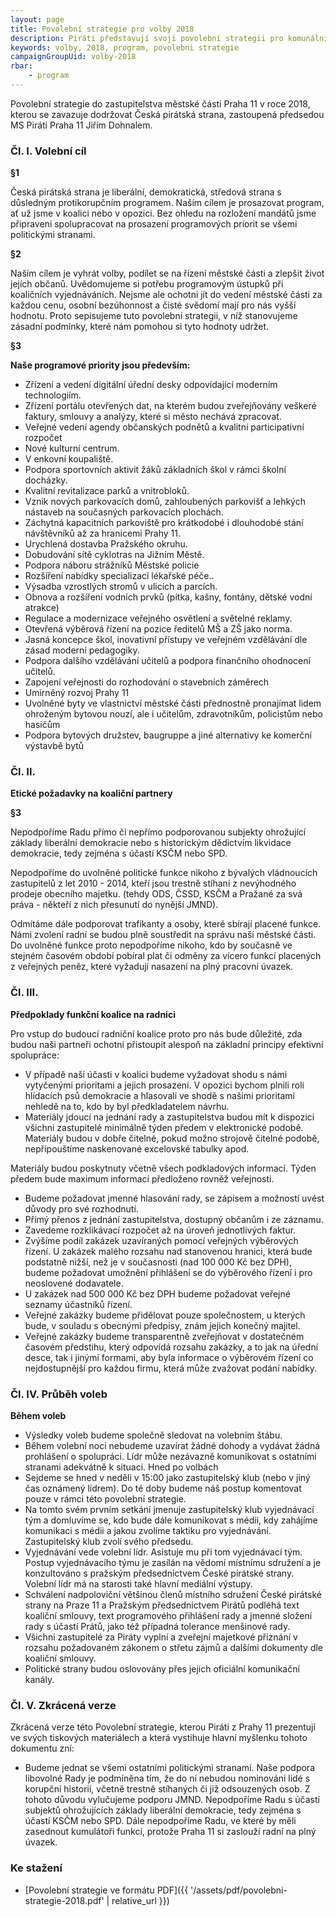 ```yaml
---
layout: page
title: Povolební strategie pro volby 2018
description: Piráti představují svoji povolební strategii pro komunální volby 2018 v Pardubicích. Dopředu se dozvíte, jak se zachováme po volbách a nemusíte volit zajíce v pytli.
keywords: volby, 2018, program, povolebni strategie
campaignGroupUid: volby-2018
rbar:
    - program
---
```



Povolební strategie do zastupitelstva městské části Praha 11 v roce 2018, kterou se zavazuje dodržovat  Česká pirátská strana,  zastoupená předsedou MS Piráti Praha 11 Jiřím Dohnalem.

### Čl. I. Volební cíl

**§1**

Česká pirátská strana je liberální, demokratická, středová strana s důsledným protikorupčním programem. Naším cílem je prosazovat program, ať už jsme v koalici nebo v opozici. Bez ohledu na rozložení mandátů jsme připraveni spolupracovat na prosazení programových priorit se všemi politickými stranami.

**§2**

Naším cílem je vyhrát volby, podílet se na řízení městské části a zlepšit život jejích občanů. Uvědomujeme si potřebu programovým ústupků při koaličních vyjednáváních. Nejsme ale ochotni jít do vedení městské části za každou cenu, osobní bezúhonnost a čisté svědomí mají pro nás vyšší hodnotu. Proto sepisujeme tuto povolební strategii, v níž stanovujeme zásadní podmínky, které nám pomohou si tyto hodnoty udržet.

**§3**

**Naše programové priority jsou především:**

- Zřízení a vedení digitální úřední desky odpovídající moderním technologiím.
- Zřízení portálu otevřených dat, na kterém budou zveřejňovány veškeré faktury, smlouvy a analýzy, které si město nechává zpracovat.
- Veřejné vedení agendy občanských podnětů a kvalitní participativní rozpočet
- Nové kulturní centrum.
- V enkovní koupaliště.
- Podpora sportovních aktivit žáků základních škol v rámci školní docházky.
- Kvalitní revitalizace parků a vnitrobloků.
- Vznik nových parkovacích domů, zahloubených parkovišť a lehkých nástaveb na současných parkovacích plochách.
- Záchytná kapacitních parkoviště pro krátkodobé i dlouhodobé stání návštěvníků až za hranicemi Prahy 11.
- Urychlená dostavba Pražského okruhu.
- Dobudování sítě cyklotras na Jižním Městě.
- Podpora náboru strážníků Městské policie
- Rozšíření nabídky specializací lékařské péče..
- Výsadba vzrostlých stromů v ulicích a parcích.
- Obnova a rozšíření vodních prvků (pítka, kašny, fontány, dětské vodní atrakce)
- Regulace a modernizace veřejného osvětlení a světelné reklamy.
- Otevřená výběrová řízení na pozice ředitelů MŠ a ZŠ jako norma.
- Jasná koncepce škol, inovativní přístupy ve veřejném vzdělávání dle zásad moderní pedagogiky.
- Podpora dalšího vzdělávání učitelů a podpora finančního ohodnocení učitelů.
- Zapojení veřejnosti do rozhodování o stavebních záměrech
- Umírněný rozvoj Prahy 11
- Uvolněné byty ve vlastnictví městské části přednostně pronajímat lidem ohroženým bytovou nouzí, ale i učitelům, zdravotníkům, policistům nebo hasičům
- Podpora bytových družstev, baugruppe a jiné alternativy ke komerční výstavbě bytů

### Čl. II.

**Etické požadavky na koaliční partnery**

**§3**

Nepodpoříme Radu  přímo či nepřímo podporovanou subjekty ohrožující základy liberální demokracie nebo s historickým dědictvím likvidace demokracie, tedy zejména s účastí KSČM nebo SPD.

Nepodpoříme do  uvolněné politické funkce nikoho z bývalých vládnoucích zastupitelů z let 2010 - 2014, kteří jsou trestně stíhaní z  nevýhodného prodeje obecního majetku. (tehdy ODS, ČSSD, KSČM a Pražané za svá práva - někteří z nich přesunutí do nynější JMND).

Odmítáme dále podporovat trafikanty a osoby, které sbírají placené funkce. Námi zvolení radní se budou plně soustředit na správu naší městské části. Do uvolněné funkce proto nepodpoříme nikoho, kdo by současně ve stejném časovém období pobíral plat či odměny za vícero funkcí placených z veřejných peněz, které vyžadují nasazení na plný pracovní úvazek.

### Čl. III.

**Předpoklady funkční koalice na radnici**

Pro vstup do budoucí radniční koalice proto pro nás bude důležité, zda budou naši partneři ochotni přistoupit alespoň na základní principy efektivní spolupráce:

- V případě naší účasti v koalici budeme vyžadovat shodu s námi vytyčenými prioritami a jejich prosazení. V opozici bychom plnili roli hlídacích psů demokracie a hlasovali ve shodě s našimi prioritami nehledě na to, kdo by byl předkladatelem návrhu.
- Materiály jdoucí na jednání rady a zastupitelstva budou mít k dispozici všichni zastupitelé minimálně týden předem v elektronické podobě. Materiály budou v dobře čitelné, pokud možno strojově čitelné podobě, nepřipouštíme naskenované excelovské tabulky apod.
 
Materiály budou poskytnuty včetně všech podkladových informací. Týden předem bude maximum informací předloženo rovněž veřejnosti.

- Budeme požadovat jmenné hlasování rady, se zápisem a možností uvést důvody pro své rozhodnutí.
- Přímý přenos z jednání zastupitelstva, dostupný občanům i ze záznamu.
- Zavedeme rozklikávací rozpočet až na úroveň jednotlivých faktur.
- Zvýšíme podíl zakázek uzavíraných pomocí veřejných výběrových řízení. U zakázek malého rozsahu nad stanovenou hranici, která bude podstatně nižší, než je v současnosti (nad 100 000 Kč bez DPH), budeme požadovat umožnění přihlášení se do výběrového řízení i pro neoslovené dodavatele.
- U zakázek nad 500 000 Kč bez DPH budeme požadovat veřejné seznamy účastníků řízení.
- Veřejné zakázky budeme přidělovat pouze společnostem, u kterých bude, v souladu s obecnými předpisy, znám jejich konečný majitel.
- Veřejné zakázky budeme transparentně zveřejňovat v dostatečném časovém předstihu, který odpovídá rozsahu zakázky, a to jak na úřední desce, tak i jinými formami, aby byla informace o výběrovém řízení co nejdostupnější pro každou firmu, která může zvažovat podání nabídky.

### Čl. IV. Průběh voleb

**Během voleb**

- Výsledky voleb budeme společně sledovat na volebním štábu.
- Během volební noci nebudeme uzavírat žádné dohody a vydávat žádná prohlášení o spolupráci. Lídr může nezávazně komunikovat s ostatními stranami adekvátně k situaci. Hned po volbách
- Sejdeme se hned v neděli v 15:00 jako zastupitelský klub (nebo v jiný čas oznámený lídrem). Do té doby budeme náš postup komentovat pouze v rámci této povolební strategie.
- Na tomto svém prvním setkání jmenuje zastupitelský klub vyjednávací tým a domluvíme se, kdo bude dále komunikovat s médii, kdy zahájíme komunikaci s médii a jakou zvolíme taktiku pro vyjednávání. Zastupitelský klub zvolí svého předsedu.
- Vyjednávání vede volební lídr. Asistuje mu při tom vyjednávací tým. Postup vyjednávacího týmu je zasílán na vědomí místnímu sdružení a je konzultováno s pražským předsednictvem České pirátské strany. Volební lídr má na starosti také hlavní mediální výstupy.
- Schválení nadpoloviční většinou členů místního sdružení České pirátské strany na Praze 11 a Pražským předsednictvem Pirátů podléhá text koaliční smlouvy, text programového přihlášení rady a jmenné složení rady s účastí Prátů, jako též případná tolerance menšinové rady.
- Všichni zastupitelé za Piráty vyplní a zveřejní majetkové přiznání v rozsahu požadovaném zákonem o střetu zájmů a dalšími dokumenty dle koaliční smlouvy.
- Politické strany budou oslovovány přes jejich oficiální komunikační kanály.

### Čl. V. Zkrácená verze

Zkrácená verze této Povolební strategie, kterou Piráti z Prahy 11 prezentují ve svých tiskových materiálech a která vystihuje hlavní myšlenku tohoto dokumentu zní:

- Budeme jednat se všemi ostatními politickými stranami. Naše podpora libovolné Rady je podmíněna tím, že do ní nebudou nominováni lidé s korupční historií, včetně trestně stíhaných či již odsouzených osob. Z tohoto důvodu vylučujeme podporu JMND. Nepodpoříme Radu s účastí subjektů ohrožujících základy liberální demokracie, tedy zejména s účastí KSČM nebo SPD. Dále nepodpoříme Radu, ve které by měli zasednout kumulátoři funkcí, protože Praha 11 si zaslouží radní na plný úvazek.

### Ke stažení

* [Povolební strategie ve formátu PDF]({{ '/assets/pdf/povolebni-strategie-2018.pdf' | relative_url }})
